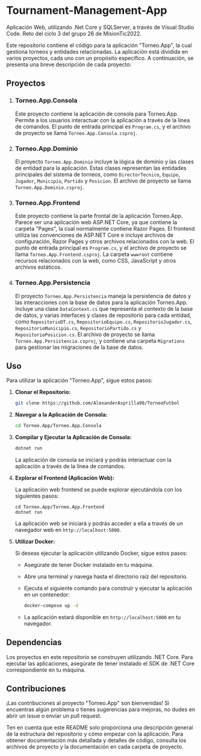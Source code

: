 # Tournament-Management-App

Aplicación Web, utilizando .Net Core y SQLServer, a través de Visual Studio Code. Reto del ciclo 3 del grupo 26 de MisionTic2022.

Este repositorio contiene el código para la aplicación "Torneo.App", la cual gestiona torneos y entidades relacionadas. La aplicación está dividida en varios proyectos, cada uno con un propósito específico. A continuación, se presenta una breve descripción de cada proyecto:

## Proyectos

1. ### Torneo.App.Consola

   Este proyecto contiene la aplicación de consola para Torneo.App. Permite a los usuarios interactuar con la aplicación a través de la línea de comandos. El punto de entrada principal es `Program.cs`, y el archivo de proyecto se llama `Torneo.App.Consola.csproj`.

2. ### Torneo.App.Dominio

   El proyecto `Torneo.App.Dominio` incluye la lógica de dominio y las clases de entidad para la aplicación. Estas clases representan las entidades principales del sistema de torneos, como `DirectorTecnico`, `Equipo`, `Jugador`, `Municipio`, `Partido` y `Posicion`. El archivo de proyecto se llama `Torneo.App.Dominio.csproj`.

3. ### Torneo.App.Frontend

   Este proyecto contiene la parte frontal de la aplicación Torneo.App. Parece ser una aplicación web ASP.NET Core, ya que contiene la carpeta "Pages", la cual normalmente contiene Razor Pages. El frontend utiliza las convenciones de ASP.NET Core e incluye archivos de configuración, Razor Pages y otros archivos relacionados con la web. El punto de entrada principal es `Program.cs`, y el archivo de proyecto se llama `Torneo.App.Frontend.csproj`. La carpeta `wwwroot` contiene recursos relacionados con la web, como CSS, JavaScript y otros archivos estáticos.

4. ### Torneo.App.Persistencia

   El proyecto `Torneo.App.Persistencia` maneja la persistencia de datos y las interacciones con la base de datos para la aplicación Torneo.App. Incluye una clase `DataContext.cs` que representa el contexto de la base de datos, y varias interfaces y clases de repositorio para cada entidad, como `RepositorioDT.cs`, `RepositorioEquipo.cs`, `RepositorioJugador.cs`, `RepositorioMunicipio.cs`, `RepositorioPartido.cs` y `RepositorioPosicion.cs`. El archivo de proyecto se llama `Torneo.App.Persistencia.csproj`, y contiene una carpeta `Migrations` para gestionar las migraciones de la base de datos.

## Uso

Para utilizar la aplicación "Torneo.App", sigue estos pasos:

1. **Clonar el Repositorio:**
   ```bash
   git clone https://github.com/AlexanderAsprilla98/TorneoFutbol
   ```

2. **Navegar a la Aplicación de Consola:**
   ```bash
   cd Torneo.App/Torneo.App.Consola
   ```

3. **Compilar y Ejecutar la Aplicación de Consola:**
   ```bash
   dotnet run
   ```

   La aplicación de consola se iniciará y podrás interactuar con la aplicación a través de la línea de comandos.

4. **Explorar el Frontend (Aplicación Web):**

   La aplicación web frontend se puede explorar ejecutándola con los siguientes pasos:

   ```
   cd Torneo.App/Torneo.App.Frontend
   dotnet run
   ```

   La aplicación web se iniciará y podrás acceder a ella a través de un navegador web en `http://localhost:5000`.

5. **Utilizar Docker:**

   Si deseas ejecutar la aplicación utilizando Docker, sigue estos pasos:

   - Asegúrate de tener Docker instalado en tu máquina.
   - Abre una terminal y navega hasta el directorio raíz del repositorio.
   - Ejecuta el siguiente comando para construir y ejecutar la aplicación en un contenedor:
   
     ```bash
     docker-compose up -d
     ```
   
   - La aplicación estará disponible en `http://localhost:5000` en tu navegador.

## Dependencias

Los proyectos en este repositorio se construyen utilizando .NET Core. Para ejecutar las aplicaciones, asegúrate de tener instalado el SDK de .NET Core correspondiente en tu máquina.

## Contribuciones

¡Las contribuciones al proyecto "Torneo.App" son bienvenidas! Si encuentras algún problema o tienes sugerencias para mejoras, no dudes en abrir un issue o enviar un pull request.

Ten en cuenta que este README solo proporciona una descripción general de la estructura del repositorio y cómo empezar con la aplicación. Para obtener documentación más detallada y detalles de código, consulta los archivos de proyecto y la documentación en cada carpeta de proyecto.